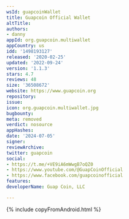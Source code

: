 ```yaml
---
wsId: guapcoinWallet
title: Guapcoin Official Wallet
altTitle: 
authors:
- danny
appId: org.guapcoin.multiwallet
appCountry: us
idd: '1498193127'
released: '2020-02-25'
updated: '2022-09-24'
version: '1.1.3'
stars: 4.7
reviews: 48
size: '36508672'
website: https://www.guapcoin.org
repository: 
issue: 
icon: org.guapcoin.multiwallet.jpg
bugbounty: 
meta: removed
verdict: nosource
appHashes: 
date: '2024-07-05'
signer: 
reviewArchive: 
twitter: guapcoin
social:
- https://t.me/+VE9iA6mWwgB7oQZ0
- https://www.youtube.com/@GuapCoinOfficial
- https://www.facebook.com/guapcoinofficial
features: 
developerName: Guap Coin, LLC

---
```


{% include copyFromAndroid.html %}